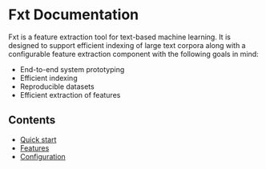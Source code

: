 # Fxt Documentation

Fxt is a feature extraction tool for text-based machine learning. It is
designed to support efficient indexing of large text corpora along with a
configurable feature extraction component with the following goals in mind:

* End-to-end system prototyping
* Efficient indexing
* Reproducible datasets
* Efficient extraction of features

## Contents

* [Quick start](quick-start.md)
* [Features](features.md)
* [Configuration](configuration.md)
